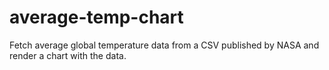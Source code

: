 # average-temp-chart
 Fetch average global temperature data from a CSV published by NASA and render a chart with the data. 
